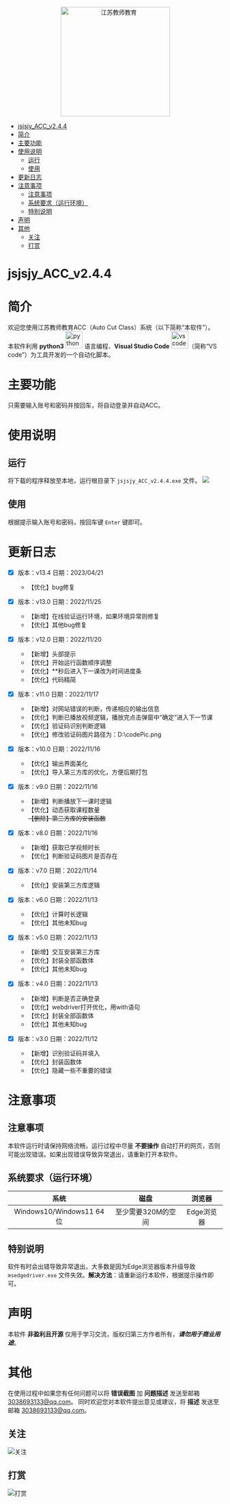 <!-- <a  style="display:block;text-align:center;" href="https://www.jste.net.cn/uids/index.jsp"><img src="https://www.jste.net.cn/uids/skin/css/light/images/login_main.jpg" alt="江苏教师教育" height="200"></a> -->

<!-- ![](https://www.jste.net.cn/uids/skin/css/light/images/login_main.jpg) -->

<p align="center">
<a href="https://www.jste.net.cn/uids/index.jsp">
<img src="https://www.jste.net.cn/uids/skin/css/light/images/login_main.jpg" alt="江苏教师教育" height="256">
</a></p>

- [jsjsjy\_ACC\_v2.4.4](#jsjsjy_acc_v244)
- [简介](#简介)
- [主要功能](#主要功能)
- [使用说明](#使用说明)
  - [运行](#运行)
  - [使用](#使用)
- [更新日志](#更新日志)
- [注意事项](#注意事项)
  - [注意事项](#注意事项-1)
  - [系统要求（运行环境）](#系统要求运行环境)
  - [特别说明](#特别说明)
- [声明](#声明)
- [其他](#其他)
  - [关注](#关注)
  - [打赏](#打赏)

# jsjsjy_ACC_v2.4.4

# 简介
欢迎您使用江苏教师教育ACC（Auto Cut Class）系统（以下简称“本软件”）。  
本软件利用 **python3** <a href="https://www.python.org/"><img src="https://www.python.org/static/img/python-logo.png" alt="python" height="40"></a> 语言编程、**Visual Studio Code** <a href="https://code.visualstudio.com/"><img src="https://img.sj33.cn/uploads/202106/7-210621202634K8.jpg" alt="vs code" height="40"></a>（简称“VS code”）为工具开发的一个自动化脚本。

# 主要功能
只需要输入账号和密码并按回车，将自动登录并自动ACC。

# 使用说明
## 运行
将下载的程序释放至本地，运行根目录下 `jsjsjy_ACC_v2.4.4.exe` 文件。
![](image/start.png)

## 使用
根据提示输入账号和密码，按回车键 `Enter` 键即可。

# 更新日志
- [x] 版本：v13.4   日期：2023/04/21  
  - 【优化】bug修复

- [x] 版本：v13.0   日期：2022/11/25  
  - 【新增】在线验证运行环境，如果环境异常则修复
  - 【优化】其他bug修复

- [x] 版本：v12.0   日期：2022/11/20
  - 【新增】头部提示
  - 【优化】开始运行函数顺序调整
  - 【优化】**秒后进入下一课改为时间进度条
  - 【优化】代码精简

- [x] 版本：v11.0   日期：2022/11/17
  - 【新增】对网站错误的判断，传递相应的输出信息
  - 【优化】判断已播放视频逻辑，播放完点击弹窗中“确定”进入下一节课
  - 【优化】验证码识别判断逻辑
  - 【优化】修改验证码图片路径为：D:\codePic.png

- [x] 版本：v10.0   日期：2022/11/16
  - 【优化】输出界面美化
  - 【优化】导入第三方库的优化，方便后期打包

- [x] 版本：v9.0   日期：2022/11/16
  - 【新增】判断播放下一课时逻辑
  - 【优化】动态获取课程数量  
  ~~【删除】第三方库的安装函数~~

- [x] 版本：v8.0   日期：2022/11/16
  - 【新增】获取已学视频时长
  - 【优化】判断验证码图片是否存在

- [x] 版本：v7.0   日期：2022/11/14
  - 【优化】安装第三方库逻辑

- [x] 版本：v6.0   日期：2022/11/13
  - 【优化】计算时长逻辑
  - 【优化】其他未知bug

- [x] 版本：v5.0   日期：2022/11/13
  - 【新增】交互安装第三方库
  - 【优化】封装全部函数体
  - 【优化】其他未知bug

- [x] 版本：v4.0   日期：2022/11/13
  - 【新增】判断是否正确登录
  - 【优化】webdriver打开优化，用with语句
  - 【优化】封装全部函数体
  - 【优化】其他未知bug

- [x] 版本：v3.0   日期：2022/11/12
  - 【新增】识别验证码并填入
  - 【优化】封装函数体
  - 【优化】隐藏一些不重要的错误

# 注意事项
## 注意事项
本软件运行时请保持网络流畅，运行过程中尽量 **不要操作** 自动打开的网页，否则可能出现错误。如果出现错误导致异常退出，请重新打开本软件。

## 系统要求（运行环境）
|           系统           |        磁盘        |   浏览器   |
| :----------------------: | :----------------: | :--------: |
| Windows10/Windows11 64位 | 至少需要320M的空间 | Edge浏览器 |

## 特别说明
软件有时会出错导致异常退出，大多数是因为Edge浏览器版本升级导致 `msedgedriver.exe` 文件失效。**解决方法**：请重新运行本软件，根据提示操作即可。

# 声明
本软件 **非盈利且开源** 仅用于学习交流，版权归第三方作者所有，***请勿用于商业用途***。

# 其他
在使用过程中如果您有任何问题可以将 **错误截图** 加 **问题描述** 发送至邮箱 3038693133@qq.com。
同时欢迎您对本软件提出意见或建议，将 **描述** 发送至邮箱 3038693133@qq.com。

## 关注
![关注](image/CXM-Studio.png)

## 打赏
![打赏](image/QR.png)
